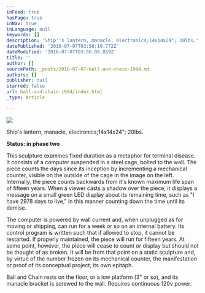 ```yaml
---
inFeed: true
hasPage: true
inNav: true
inLanguage: null
keywords: []
description: 'Ship''s lantern, manacle, electronics;14x14x24"; 20lbs.'
datePublished: '2016-07-07T03:56:19.772Z'
dateModified: '2016-07-07T03:56:06.859Z'
title: ''
author: []
sourcePath: _posts/2016-07-07-ball-and-chain-1994.md
authors: []
publisher: null
starred: false
url: ball-and-chain-1994/index.html
_type: Article

---
```

![](https://the-grid-user-content.s3-us-west-2.amazonaws.com/12a42b20-f35d-4e0c-a13a-b0ad3370d134.jpg)

Ship's lantern, manacle, electronics;14x14x24"; 20lbs.

**Status: in phase two**

This sculpture examines fixed duration as a metaphor for terminal disease. It consists of a computer suspended in a steel cage, bolted to the wall. The piece counts the days since its inception by incrementing a mechanical counter, visible on the outside of the cage in the image on the left. Internally, the piece counts backwards from it's known maximum life span of fifteen years. When a viewer casts a shadow over the piece, it displays a message on a small green LED display about its remaining time, such as "I have 2978 days to live," in this manner counting down the time until its demise.

The computer is powered by wall current and, when unplugged as for moving or shipping, can run for a week or so on an internal battery. Its control program is written such that if allowed to stop, it cannot be restarted. If properly maintained, the piece will run for fifteen years. At some point, however, the piece will cease to count or display but should not be thought of as broken. It will be from that point on a static sculpture and, by virtue of the number frozen on its mechanical counter, the manifestation or proof of its conceptual project; its own epitaph.

Ball and Chain rests on the floor, or a low platform (3" or so), and its manacle bracket is screwed to the wall. Requires continuous 120v power.